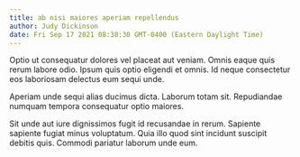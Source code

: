 ```yaml
---
title: ab nisi maiores aperiam repellendus
author: Judy Dickinson
date: Fri Sep 17 2021 08:38:30 GMT-0400 (Eastern Daylight Time)
---
```

Optio ut consequatur dolores vel placeat aut veniam. Omnis eaque quis rerum labore odio. Ipsum quis optio eligendi et omnis. Id neque consectetur eos laboriosam delectus eum sequi unde.

 Aperiam unde sequi alias ducimus dicta. Laborum totam sit. Repudiandae numquam tempora consequatur optio maiores.

 Sit unde aut iure dignissimos fugit id recusandae in rerum. Sapiente sapiente fugiat minus voluptatum. Quia illo quod sint incidunt suscipit debitis quis. Commodi pariatur laborum unde eum.